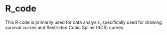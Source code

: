 # R_code
This R code is primarily used for data analysis, specifically used for drawing survival curves and Restricted Cubic Spline (RCS) curves.
